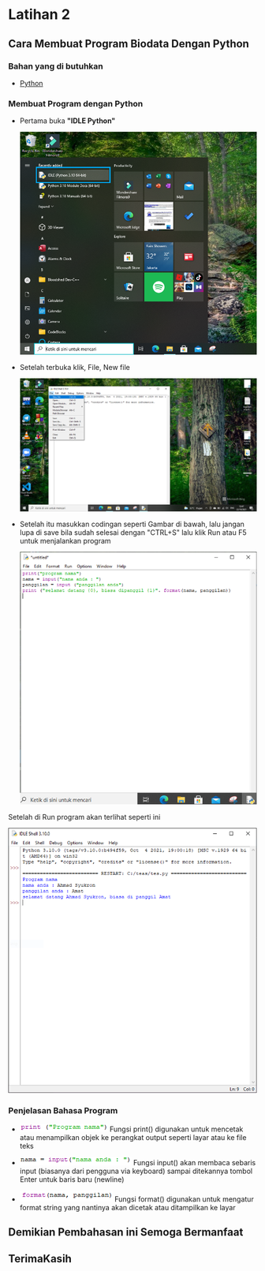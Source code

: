 # Latihan 2
## Cara Membuat Program Biodata Dengan Python
### Bahan yang di butuhkan
- [Python](https://www.python.org)<p>
### Membuat Program dengan Python<p>

- Pertama buka <b>"IDLE Python"</b><P>
![Gambar 1](Image/open.png)<p>

- Setelah terbuka klik, File, New file<P>
![Gambar 2](Image/New.png)<p>

- Setelah itu masukkan codingan seperti Gambar di bawah, lalu jangan lupa di save bila sudah selesai dengan "CTRL+S" lalu klik Run atau F5 untuk menjalankan program<p>
![Gambar 3](Image/end.PNG)<p>

Setelah di Run program akan terlihat seperti ini<P>
![Gambar 4](Image/program.PNG)<P>

### Penjelasan Bahasa Program<P>

- ![Gambar 5](Image/Print.PNG) Fungsi print() digunakan untuk mencetak atau menampilkan objek ke perangkat output seperti layar atau ke file teks<p>
- ![Gambar 6](Image/input.PNG) Fungsi input() akan membaca sebaris input (biasanya dari pengguna via keyboard) sampai ditekannya tombol Enter untuk baris baru (newline)<P>
- ![Gambar 7](Image/format.PNG) Fungsi format() digunakan untuk mengatur format string yang nantinya akan dicetak atau ditampilkan ke layar<p>

## Demikian Pembahasan ini Semoga Bermanfaat
## TerimaKasih